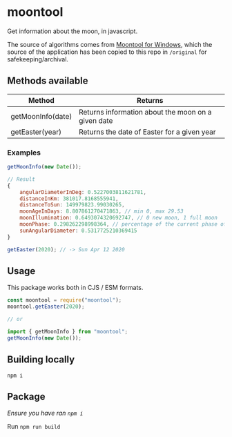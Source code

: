# moontool
Get information about the moon, in javascript. 

The source of algorithms comes from [Moontool for Windows](http://www.fourmilab.ch/moontoolw/), which the source of the application has been copied to this repo in `/original` for safekeeping/archival.

## Methods available
|Method|Returns|
|---|---|
|getMoonInfo(date)|Returns information about the moon on a given date|
|getEaster(year)|Returns the date of Easter for a given year|


### Examples
```javascript
getMoonInfo(new Date());

// Result
{
    angularDiameterInDeg: 0.5227003811621781,
    distanceInKm: 381017.8168555941,
    distanceToSun: 149979823.99030265​,
    moonAgeInDays: 8.807861270471863​, // min 0, max 29.53
    moonIllumination: 0.6493074320692747​, // 0 new moon, 1 full moon
    moonPhase: 0.298262298998364​, // percentage of the current phase of the moon (new moon (0) > full moon > new moon (1))
    sunAngularDiameter: 0.5317725210369415
}
```

```javascript
getEaster(2020); // -> Sun Apr 12 2020
```

## Usage
This package works both in CJS / ESM formats.
```javascript
const moontool = require("moontool");
moontool.getEaster(2020);

// or

import { getMoonInfo } from "moontool";
getMoonInfo(new Date());
```

## Building locally
`npm i`

## Package
_Ensure you have ran `npm i`_

Run `npm run build`

